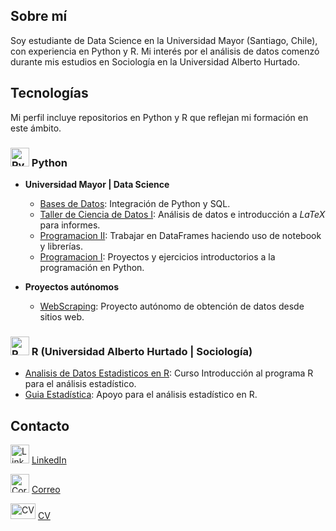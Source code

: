 ## Sobre mí

Soy estudiante de Data Science en la Universidad Mayor (Santiago, Chile), con experiencia en Python y R. Mi interés por el análisis de datos comenzó durante mis estudios en Sociología en la Universidad Alberto Hurtado.

## Tecnologías
Mi perfil incluye repositorios en Python y R que reflejan mi formación en este ámbito.

### <img src="https://github.com/user-attachments/assets/ef1b831f-ca27-43cf-9de3-54f87b105b28" alt="Python Logo" style="width:30px; height:30px">  Python

- **Universidad Mayor | Data Science**

  - [Bases de Datos](https://github.com/ElK1000o/Bases-de-Datos "Bases de Datos"): Integración de Python y SQL.
  - [Taller de Ciencia de Datos I](https://github.com/ElK1000o/Taller-Ciencia-de-Datos-I "Taller de Ciencia de Datos I"): Análisis de datos e introducción a $LaTeX$ para informes.
  - [Programacion II](https://github.com/ElK1000o/Programacion-II "Programación II"): Trabajar en DataFrames haciendo uso de notebook y librerías.
  - [Programacion I](https://github.com/ElK1000o/Programacion-I "Programación I"): Proyectos y ejercicios introductorios a la programación en Python.

- **Proyectos autónomos**

  - [WebScraping](https://github.com/ElK1000o/WebScraping "WebScraping"): Proyecto autónomo de obtención de datos desde sitios web.

### <img src="https://github.com/user-attachments/assets/99d6081a-1c8c-47d5-bc37-a050999c9c84" alt="R Logo" style="width:30px; height:30px">  R (Universidad Alberto Hurtado | Sociología)
  - [Analisis de Datos Estadisticos en R](https://github.com/ElK1000o/CursoR-Completo "Curso R | UAH"): Curso Introducción al programa R para el análisis estadístico.
  - [Guia Estadística](https://github.com/ElK1000o/Guia-4-Estadistica "Guia Estadística"): Apoyo para el análisis estadístico en R.

## Contacto
<img src="https://github.com/user-attachments/assets/ce18c737-9067-4eb4-8901-3a97aa73c6ae" alt="LinkedIn Logo" style="width:30px; height:30px">  [LinkedIn](https://www.linkedin.com/in/camiloriquelmehorta "Camilo Riquelme | LinkedIn")

<img src="https://github.com/user-attachments/assets/48934368-3df6-44f7-b789-608b35c5b97c" alt="Correo" style="width:30px; height:30px">  [Correo](mailto:cam.rique.hor@gmail.com "Enviar Correo")

<img src="https://github.com/user-attachments/assets/b41236b3-93f4-4331-a3ff-335c91bc71a1" alt="CV" style="width:40px; height:25px">  [CV](https://github.com/ElK1000o/CV "Camilo Riquelme | CV")
